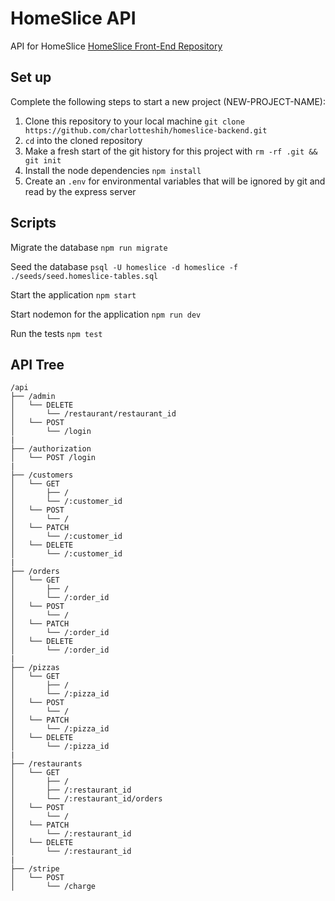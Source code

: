 # HomeSlice API

API for HomeSlice
[HomeSlice Front-End Repository](https://github.com/charlotteshih/homeslice-frontend)

## Set up

Complete the following steps to start a new project (NEW-PROJECT-NAME):

1. Clone this repository to your local machine `git clone https://github.com/charlotteshih/homeslice-backend.git`
2. `cd` into the cloned repository
3. Make a fresh start of the git history for this project with `rm -rf .git && git init`
4. Install the node dependencies `npm install`
5. Create an `.env` for environmental variables that will be ignored by git and read by the express server

## Scripts

Migrate the database `npm run migrate`

Seed the database `psql -U homeslice -d homeslice -f ./seeds/seed.homeslice-tables.sql`

Start the application `npm start`

Start nodemon for the application `npm run dev`

Run the tests `npm test`

## API Tree

```
/api
├── /admin
│   └── DELETE
│       └── /restaurant/restaurant_id
│   └── POST
│       └── /login
|
├── /authorization
│   └── POST /login
|
├── /customers
│   └── GET
│       ├── /
│       └── /:customer_id
│   └── POST
│       └── /
│   └── PATCH
│       └── /:customer_id
│   └── DELETE
│       └── /:customer_id
|
├── /orders
│   └── GET
│       ├── /
│       └── /:order_id
│   └── POST
│       └── /
│   └── PATCH
│       └── /:order_id
│   └── DELETE
│       └── /:order_id
|
├── /pizzas
│   └── GET
│       ├── /
│       └── /:pizza_id
│   └── POST
│       └── /
│   └── PATCH
│       └── /:pizza_id
│   └── DELETE
│       └── /:pizza_id
|
├── /restaurants
│   └── GET
│       ├── /
│       ├── /:restaurant_id
│       └── /:restaurant_id/orders
│   └── POST
│       └── /
│   └── PATCH
│       └── /:restaurant_id
│   └── DELETE
│       └── /:restaurant_id
|
├── /stripe
│   └── POST
│       └── /charge
```